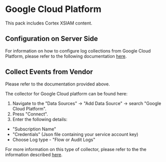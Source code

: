 # Google Cloud Platform

This pack includes Cortex XSIAM content.

## Configuration on Server Side

For information on how to configure log collections from Google Cloud Platform, please refer to the following documentation [here](https://docs.paloaltonetworks.com/cortex/cortex-xdr/cortex-xdr-pro-admin/external-data-ingestion/ingest-network-connection-logs/ingest-logs-and-data-from-gcp.html).

## Collect Events from Vendor
Please refer to the documentation provided above.

The collector for Google Cloud platform can be found here:
1. Navigate to the "Data Sources" -> "Add Data Source" -> search "Google Cloud Platform".
2. Press "Connect".
3. Enter the following details:
 - "Subscription Name"
 - "Credentials" (Json file containing your service account key)
 - Choose Log type - "Flow or Audit Logs"


 For more information on this type of collector, please refer to the the information described [here](https://docs.paloaltonetworks.com/cortex/cortex-xdr/cortex-xdr-pro-admin/cortex-xdr-collectors/xdr-collector-datasets#id7f0fcd4d-b019-4959-a43a-40b03db8a8b2).